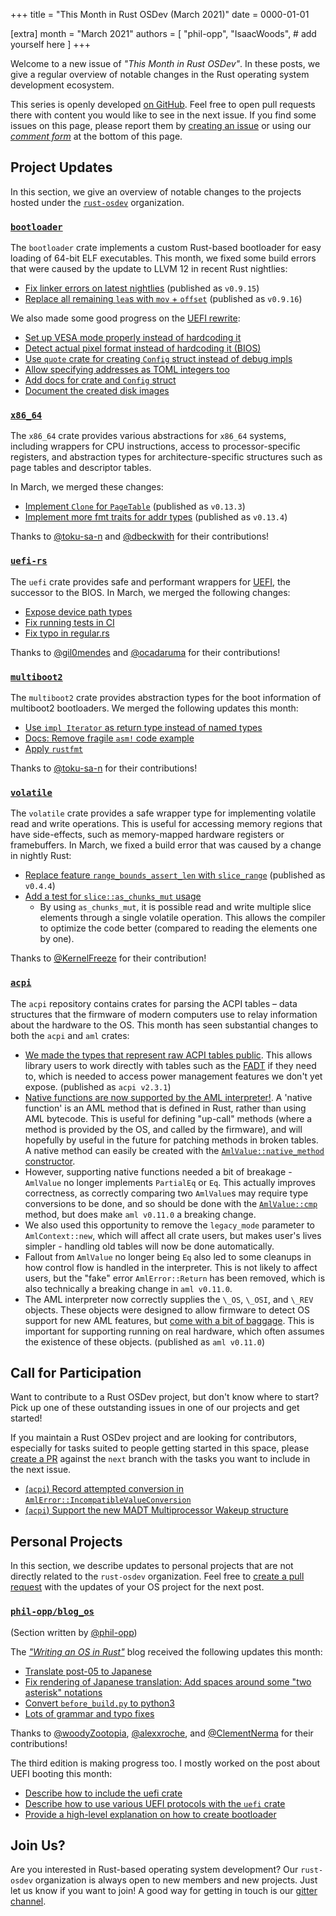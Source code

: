 +++
title = "This Month in Rust OSDev (March 2021)"
date = 0000-01-01

[extra]
month = "March 2021"
authors = [
    "phil-opp",
    "IsaacWoods",
    # add yourself here
]
+++

Welcome to a new issue of _"This Month in Rust OSDev"_. In these posts, we give a regular overview of notable changes in the Rust operating system development ecosystem.

<!-- more -->

This series is openly developed [on GitHub](https://github.com/rust-osdev/homepage/). Feel free to open pull requests there with content you would like to see in the next issue. If you find some issues on this page, please report them by [creating an issue](https://github.com/rust-osdev/homepage/issues/new) or using our [_comment form_](#comment-form) at the bottom of this page.

## Project Updates

In this section, we give an overview of notable changes to the projects hosted under the [`rust-osdev`] organization.

[`rust-osdev`]: https://github.com/rust-osdev/about

### [`bootloader`](https://github.com/rust-osdev/bootloader)

The `bootloader` crate implements a custom Rust-based bootloader for easy loading of 64-bit ELF executables. This month, we fixed some build errors that were caused by the update to LLVM 12 in recent Rust nightlies:

- [Fix linker errors on latest nightlies](https://github.com/rust-osdev/bootloader/pull/139) <span class="gray">(published as `v0.9.15`)</span>
- [Replace all remaining `lea`s with `mov` + `offset`](https://github.com/rust-osdev/bootloader/pull/140) <span class="gray">(published as `v0.9.16`)</span>

We also made some good progress on the [UEFI rewrite](https://github.com/rust-osdev/bootloader/pull/130):

- [Set up VESA mode properly instead of hardcoding it](https://github.com/rust-osdev/bootloader/pull/130/commits/7f7fec78ffb7125a7eb0312698714d7897bf9fb9)
- [Detect actual pixel format instead of hardcoding it (BIOS)](https://github.com/rust-osdev/bootloader/pull/130/commits/58564910a743ec48e6c1b3113151d96c7b54ca63)
- [Use `quote` crate for creating `Config` struct instead of debug impls](https://github.com/rust-osdev/bootloader/pull/130/commits/f7478eba3034c98bde0c7725ce21a7b56a473d61)
- [Allow specifying addresses as TOML integers too](https://github.com/rust-osdev/bootloader/pull/130/commits/ba9d943dbb18ef756979f1d2c14df297c1003b45)
- [Add docs for crate and `Config` struct](https://github.com/rust-osdev/bootloader/pull/130/commits/536e0f6b53b8dcd53b6125c3383dec3bdb7a3cc3)
- [Document the created disk images](https://github.com/rust-osdev/bootloader/pull/130/commits/eccb89d61a3e390b36f767d6d8780187bd962e58)

### [`x86_64`](https://github.com/rust-osdev/x86_64)

The `x86_64` crate provides various abstractions for `x86_64` systems, including wrappers for CPU instructions, access to processor-specific registers, and abstraction types for architecture-specific structures such as page tables and descriptor tables.

In March, we merged these changes:

- [Implement `Clone` for `PageTable`](https://github.com/rust-osdev/x86_64/pull/236) <span class="gray">(published as `v0.13.3`)</span>
- [Implement more fmt traits for addr types](https://github.com/rust-osdev/x86_64/pull/237) <span class="gray">(published as `v0.13.4`)</span>

Thanks to [@toku-sa-n](https://github.com/toku-sa-n) and [@dbeckwith](https://github.com/dbeckwith) for their contributions!

### [`uefi-rs`](https://github.com/rust-osdev/uefi-rs)

The `uefi` crate provides safe and performant wrappers for [UEFI](https://en.wikipedia.org/wiki/Unified_Extensible_Firmware_Interface), the successor to the BIOS. In March, we merged the following changes:

- [Expose device path types](https://github.com/rust-osdev/uefi-rs/pull/202)
- [Fix running tests in CI](https://github.com/rust-osdev/uefi-rs/pull/203)
- [Fix typo in regular.rs](https://github.com/rust-osdev/uefi-rs/pull/204)

Thanks to [@gil0mendes](https://github.com/gil0mendes) and [@ocadaruma](https://github.com/ocadaruma) for their contributions!

### [`multiboot2`](https://github.com/rust-osdev/multiboot2-elf64)

The `multiboot2` crate provides abstraction types for the boot information of multiboot2 bootloaders. We merged the following updates this month:

- [Use `impl Iterator` as return type instead of named types](https://github.com/rust-osdev/multiboot2-elf64/pull/72)
- [Docs: Remove fragile `asm!` code example](https://github.com/rust-osdev/multiboot2-elf64/pull/73)
- [Apply `rustfmt`](https://github.com/rust-osdev/multiboot2-elf64/pull/74)

Thanks to [@toku-sa-n](https://github.com/toku-sa-n) for their contributions!

### [`volatile`](https://github.com/rust-osdev/volatile)

The `volatile` crate provides a safe wrapper type for implementing volatile read and write operations. This is useful for accessing memory regions that have side-effects, such as memory-mapped hardware registers or framebuffers. In March, we fixed a build error that was caused by a change in nightly Rust:

- [Replace feature `range_bounds_assert_len` with `slice_range`](https://github.com/rust-osdev/volatile/pull/21) <span class="gray">(published as `v0.4.4`)</span>
- [Add a test for `slice::as_chunks_mut` usage](https://github.com/rust-osdev/volatile/commit/15bbfac9c7cb42ff56698ac5c00daeddbcdb6a0d)
    - By using `as_chunks_mut`, it is possible read and write multiple slice elements through a single volatile operation. This allows the compiler to optimize the code better (compared to reading the elements one by one).

Thanks to [@KernelFreeze](https://github.com/KernelFreeze) for their contribution!

### [`acpi`](https://github.com/rust-osdev/acpi)

The `acpi` repository contains crates for parsing the ACPI tables – data structures that the firmware of modern
computers use to relay information about the hardware to the OS. This month has seen substantial changes to both
the `acpi` and `aml` crates:

- [We made the types that represent raw ACPI tables public](https://github.com/rust-osdev/acpi/pull/86). This allows library users to work directly with tables such as the
  [FADT](https://docs.rs/acpi/2.3.1/acpi/fadt/struct.Fadt.html) if they need to, which is needed to access power
  management features we don't yet expose. <span class="gray">(published as `acpi v2.3.1`)</span>
- [Native functions are now supported by the AML interpreter!](https://github.com/rust-osdev/acpi/pull/88). A
  'native function' is an AML method that is defined in Rust, rather than using AML bytecode. This is useful for
  defining "up-call" methods (where a method is provided by the OS, and called by the firmware), and will hopefully
  by useful in the future for patching methods in broken tables. A native method can easily be created with
  the [`AmlValue::native_method` constructor](https://docs.rs/aml/0.11.0/aml/value/enum.AmlValue.html#method.native_method).
- However, supporting native functions needed a bit of breakage - `AmlValue` no longer implements `PartialEq` or `Eq`. This actually improves correctness,
  as correctly comparing two `AmlValue`s may require type conversions to be done, and so should be done with the
  [`AmlValue::cmp`](https://docs.rs/aml/0.11.0/aml/value/enum.AmlValue.html#method.cmp) method, but does make `aml
  v0.11.0` a breaking change.
- We also used this opportunity to remove the `legacy_mode` parameter to `AmlContext::new`, which will affect all
  crate users, but makes user's lives simpler - handling old tables will now be done automatically.
- Fallout from `AmlValue` no longer being `Eq` also led to some cleanups in how control flow is handled in the
  interpreter. This is not likely to affect users, but the "fake" error `AmlError::Return` has been removed, which
  is also technically a breaking change in `aml v0.11.0`.
- The AML interpreter now correctly supplies the `\_OS`, `\_OSI`, and `\_REV` objects. These objects were designed
  to allow firmware to detect OS support for new AML features, but [come with a bit of baggage](https://www.kernel.org/doc/html/latest/firmware-guide/acpi/osi.html).
  This is important for supporting running on real hardware, which often assumes the existence of these objects.
  <span class="gray">(published as `aml v0.11.0`)</span>

## Call for Participation
Want to contribute to a Rust OSDev project, but don't know where to start? Pick up one of these outstanding
issues in one of our projects and get started!

If you maintain a Rust OSDev project and are looking for contributors, especially for tasks suited to people
getting started in this space, please [create a PR](https://github.com/rust-osdev/homepage/pulls) against the
`next` branch with the tasks you want to include in the next issue.

- [(`acpi`) Record attempted conversion in `AmlError::IncompatibleValueConversion`](https://github.com/rust-osdev/acpi/issues/53)
- [(`acpi`) Support the new MADT Multiprocessor Wakeup structure](https://github.com/rust-osdev/acpi/issues/87)

## Personal Projects

In this section, we describe updates to personal projects that are not directly related to the `rust-osdev` organization. Feel free to [create a pull request](https://github.com/rust-osdev/homepage/pulls) with the updates of your OS project for the next post.

### [`phil-opp/blog_os`](https://github.com/phil-opp/blog_os)

<span class="gray">(Section written by [@phil-opp](https://github.com/phil-opp))</span>

The [_"Writing an OS in Rust"_](https://os.phil-opp.com) blog received the following updates this month:

- [Translate post-05 to Japanese](https://github.com/phil-opp/blog_os/pull/941)
- [Fix rendering of Japanese translation: Add spaces around some "two asterisk" notations](https://github.com/phil-opp/blog_os/pull/943)
- [Convert `before_build.py` to python3](https://github.com/phil-opp/blog_os/commit/f87cc129fc660473f2d14e9c8d1f8f1e484e105d)
- [Lots of grammar and typo fixes](https://github.com/phil-opp/blog_os/pulls?q=is%3Apr+is%3Aclosed+merged%3A2021-03-22..2021-03-31+)

Thanks to [@woodyZootopia](https://github.com/woodyZootopia), [@alexxroche](https://github.com/alexxroche), and [@ClementNerma](https://github.com/ClementNerma) for their contributions!

The third edition is making progress too. I mostly worked on the post about UEFI booting this month:

- [Describe how to include the uefi crate](https://github.com/phil-opp/blog_os/commit/8740b619a5debe3fa1069c47c61ceed471a3b2f6)
- [Describe how to use various UEFI protocols with the `uefi` crate](https://github.com/phil-opp/blog_os/commit/9c1babd0273ff3d4f632b6e1acf288267138b90f)
- [Provide a high-level explanation on how to create bootloader](https://github.com/phil-opp/blog_os/commit/db47b2702446c1a469e8e064fb090370040bfa2e)

## Join Us?

Are you interested in Rust-based operating system development? Our `rust-osdev` organization is always open to new members and new projects. Just let us know if you want to join! A good way for getting in touch is our [gitter channel](https://gitter.im/rust-osdev/Lobby).


<!--
TODO: Update publication date
-->
